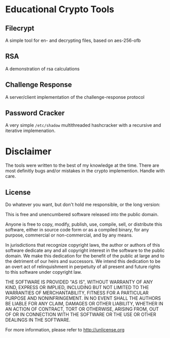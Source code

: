 # Educational Crypto Tools

## Filecrypt
A simple tool for en- and decrypting files, based on aes-256-ofb

## RSA
A demonstration of rsa calculations

## Challenge Response
A server/client implementation of the challenge-response protocol

## Password Cracker
A very simple `/etc/shadow` multithreaded hashcracker with a recursive and 
iterative implemenation. 

# Disclaimer
The tools were written to the best of my knowledge at the time. 
There are most definitly bugs and/or mistakes in the crypto 
implemention. Handle with care.

## License
Do whatever you want, but don't hold me responsible, or the long version:

This is free and unencumbered software released into the public domain.

Anyone is free to copy, modify, publish, use, compile, sell, or
distribute this software, either in source code form or as a compiled
binary, for any purpose, commercial or non-commercial, and by any
means.

In jurisdictions that recognize copyright laws, the author or authors
of this software dedicate any and all copyright interest in the
software to the public domain. We make this dedication for the benefit
of the public at large and to the detriment of our heirs and
successors. We intend this dedication to be an overt act of
relinquishment in perpetuity of all present and future rights to this
software under copyright law.

THE SOFTWARE IS PROVIDED "AS IS", WITHOUT WARRANTY OF ANY KIND,
EXPRESS OR IMPLIED, INCLUDING BUT NOT LIMITED TO THE WARRANTIES OF
MERCHANTABILITY, FITNESS FOR A PARTICULAR PURPOSE AND NONINFRINGEMENT.
IN NO EVENT SHALL THE AUTHORS BE LIABLE FOR ANY CLAIM, DAMAGES OR
OTHER LIABILITY, WHETHER IN AN ACTION OF CONTRACT, TORT OR OTHERWISE,
ARISING FROM, OUT OF OR IN CONNECTION WITH THE SOFTWARE OR THE USE OR
OTHER DEALINGS IN THE SOFTWARE.

For more information, please refer to <http://unlicense.org>

